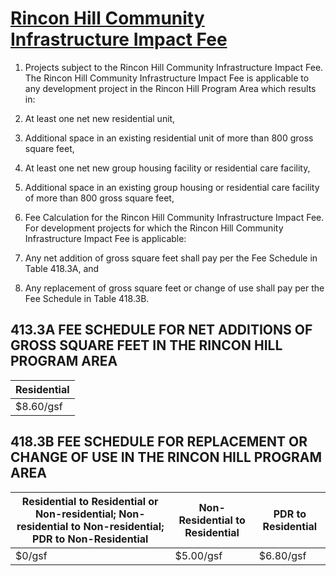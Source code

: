 # [Rincon Hill Community Infrastructure Impact Fee](http://library.amlegal.com/nxt/gateway.dll/California/planning/article4developmentimpactfeesandprojectr?f=templates$fn=default.htm$3.0$vid=amlegal:sanfrancisco_ca$anc=JD_418)

1. Projects subject to the Rincon Hill Community Infrastructure Impact Fee. The Rincon Hill Community Infrastructure Impact Fee is applicable to any development project in the Rincon Hill Program Area which results in:

  1. At least one net new residential unit,
  2. Additional space in an existing residential unit of more than 800 gross square feet,
  3. At least one net new group housing facility or residential care facility,
  4. Additional space in an existing group housing or residential care facility of more than 800 gross square feet,

1. Fee Calculation for the Rincon Hill Community Infrastructure Impact Fee. For development projects for which the Rincon Hill Community Infrastructure Impact Fee is applicable:

  1. Any net addition of gross square feet shall pay per the Fee Schedule in Table 418.3A, and
  2. Any replacement of gross square feet or change of use shall pay per the Fee Schedule in Table 418.3B.

## 413.3A FEE SCHEDULE FOR NET ADDITIONS OF GROSS SQUARE FEET IN THE RINCON HILL PROGRAM AREA

| Residential
| -----------
| $8.60/gsf

## 418.3B FEE SCHEDULE FOR REPLACEMENT OR CHANGE OF USE IN THE RINCON HILL PROGRAM AREA

Residential to Residential or Non-residential; Non-residential to Non-residential; PDR to Non-Residential | Non-Residential to Residential | PDR to Residential
--------------------------------------------------------------------------------------------------------- | ------------------------------ | ------------------
$0/gsf                                                                                                    | $5.00/gsf                      | $6.80/gsf
